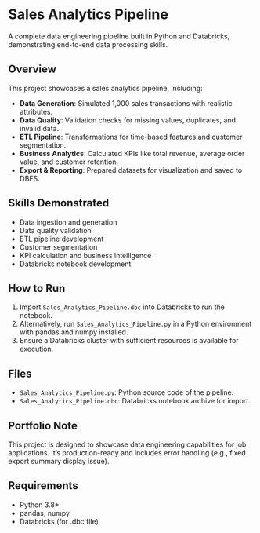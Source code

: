 # Sales Analytics Pipeline
A complete data engineering pipeline built in Python and Databricks, demonstrating end-to-end data processing skills.

## Overview
This project showcases a sales analytics pipeline, including:
- **Data Generation**: Simulated 1,000 sales transactions with realistic attributes.
- **Data Quality**: Validation checks for missing values, duplicates, and invalid data.
- **ETL Pipeline**: Transformations for time-based features and customer segmentation.
- **Business Analytics**: Calculated KPIs like total revenue, average order value, and customer retention.
- **Export & Reporting**: Prepared datasets for visualization and saved to DBFS.

## Skills Demonstrated
- Data ingestion and generation
- Data quality validation
- ETL pipeline development
- Customer segmentation
- KPI calculation and business intelligence
- Databricks notebook development

## How to Run
1. Import `Sales_Analytics_Pipeline.dbc` into Databricks to run the notebook.
2. Alternatively, run `Sales_Analytics_Pipeline.py` in a Python environment with pandas and numpy installed.
3. Ensure a Databricks cluster with sufficient resources is available for execution.

## Files
- `Sales_Analytics_Pipeline.py`: Python source code of the pipeline.
- `Sales_Analytics_Pipeline.dbc`: Databricks notebook archive for import.

## Portfolio Note
This project is designed to showcase data engineering capabilities for job applications. It’s production-ready and includes error handling (e.g., fixed export summary display issue).

## Requirements
- Python 3.8+
- pandas, numpy
- Databricks (for .dbc file)
